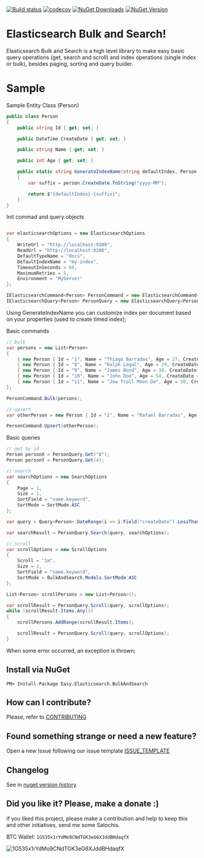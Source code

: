 <!--[![Codacy Badge](https://api.codacy.com/project/badge/Grade/f061fb001de84b57bc382a82e47d7a5e)](https://www.codacy.com/app/ThiagoBarradas/elasticsearch-bulkandsearch-dotnet?utm_source=github.com&amp;utm_medium=referral&amp;utm_content=ThiagoBarradas/elasticsearch-bulkandsearch-dotnet&amp;utm_campaign=Badge_Grade)-->
[![Build status](https://ci.appveyor.com/api/projects/status/qtmo4o5llnb9o8of/branch/master?svg=true)](https://ci.appveyor.com/project/ThiagoBarradas/elasticsearch-bulkandsearch-dotnet/branch/master)
[![codecov](https://codecov.io/gh/ThiagoBarradas/elasticsearch-bulkandsearch-dotnet/branch/master/graph/badge.svg)](https://codecov.io/gh/ThiagoBarradas/elasticsearch-bulkandsearch-dotnet)
[![NuGet Downloads](https://img.shields.io/nuget/dt/Easy.Elasticsearch.BulkAndSearch.svg)](https://www.nuget.org/packages/Easy.Elasticsearch.BulkAndSearch/)
[![NuGet Version](https://img.shields.io/nuget/v/Easy.Elasticsearch.BulkAndSearch.svg)](https://www.nuget.org/packages/Easy.Elasticsearch.BulkAndSearch/)

# Elasticsearch Bulk and Search!

Elasticsearch Bulk and Search is a high level library to make easy basic query operations (get, search and scroll) and index operations (single index or bulk), besides paging, sorting and query buider.

# Sample

Sample Entity Class (Person)
```c#
public class Person
{
    public string Id { get; set; }

    public DateTime CreateDate { get; set; }

    public string Name { get; set; }

    public int Age { get; set; }

    public static string GenerateIndexName(string defaultIndex, Person person)
    {
        var suffix = person.CreateDate.ToString("yyyy-MM");

        return $"{defaultIndex}-{suffix}";
    }
}
```

Init commad and query objects
```c#

var elasticsearchOptions = new ElasticsearchOptions
{
    WriteUrl = "http://localhost:9200",
    ReadUrl = "http://localhost:9200",
    DefaultTypeName = "docs",
    DefaultIndexName = "my-index",
    TimeoutInSeconds = 60,
    MaximumRetries = 5,
    Environment = "MyServer"
};

IElasticsearchCommand<Person> PersonCommand = new ElasticsearchCommand<Person>(elasticsearchOptions, Person.GenerateIndexName);
IElasticsearchQuery<Person> PersonQuery = new ElasticsearchQuery<Person>(elasticsearchOptions);

```

Using GenerateIndexName you can customize index per document based on your properties (used to create timed index);

Basic commands
```c#
// bulk
var persons = new List<Person>
{
    { new Person { Id = "1", Name = "Thiago Barradas", Age = 27, CreateDate = new DateTime(2019, 01, 01) } },
    { new Person { Id = "8", Name = "Ralph Legal", Age = 29, CreateDate = new DateTime(2018, 12, 01) } },
    { new Person { Id = "9", Name = "James Bond", Age = 30, CreateDate = new DateTime(2018, 12, 10) } },
    { new Person { Id = "10", Name = "John Doe", Age = 54, CreateDate = new DateTime(2018, 11, 01) } },
    { new Person { Id = "11", Name = "Jow Troll Moon Do", Age = 58, CreateDate = new DateTime(2018, 05, 25) } }
};

PersonCommand.Bulk(persons);

// upsert
var otherPerson = new Person { Id = "2", Name = "Rafael Barradas", Age = 25, CreateDate = new DateTime(2018, 12, 01) };

PersonCommand.Upsert(otherPerson);
```

Basic queries
```c#
// get by id 
Person personX = PersonQuery.Get("8");
Person personY = PersonQuery.Get(4);

// search 
var searchOptions = new SearchOptions
{
    Page = 1,
    Size = 1,
    SortField = "name.keyword",
    SortMode = SortMode.ASC
};

var query = Query<Person>.DateRange(i => i.Field("createDate").LessThan("2018-12-01"));

var searchResult = PersonQuery.Search(query, searchOptions);

// scroll
var scrollOptions = new ScrollOptions
{
    Scroll = "1m",
    Size = 2,
    SortField = "name.keyword",
    SortMode = BulkAndSearch.Models.SortMode.ASC
};

List<Person> scrollPersons = new List<Person>();

var scrollResult = PersonQuery.Scroll(query, scrollOptions);
while (scrollResult.Items.Any())
{
    scrollPersons.AddRange(scrollResult.Items);

    scrollResult = PersonQuery.Scroll(query, scrollOptions);
}
```

When some error occurred, an exception is thrown;

## Install via NuGet

```
PM> Install-Package Easy.Elasticsearch.BulkAndSearch
```

## How can I contribute?
Please, refer to [CONTRIBUTING](.github/CONTRIBUTING.md)

## Found something strange or need a new feature?
Open a new Issue following our issue template [ISSUE_TEMPLATE](.github/ISSUE_TEMPLATE.md)

## Changelog
See in [nuget version history](https://www.nuget.org/packages/Elasticsearch.BulkAndSearch)

## Did you like it? Please, make a donate :)

if you liked this project, please make a contribution and help to keep this and other initiatives, send me some Satochis.

BTC Wallet: `1G535x1rYdMo9CNdTGK3eG6XJddBHdaqfX`

![1G535x1rYdMo9CNdTGK3eG6XJddBHdaqfX](https://i.imgur.com/mN7ueoE.png)
